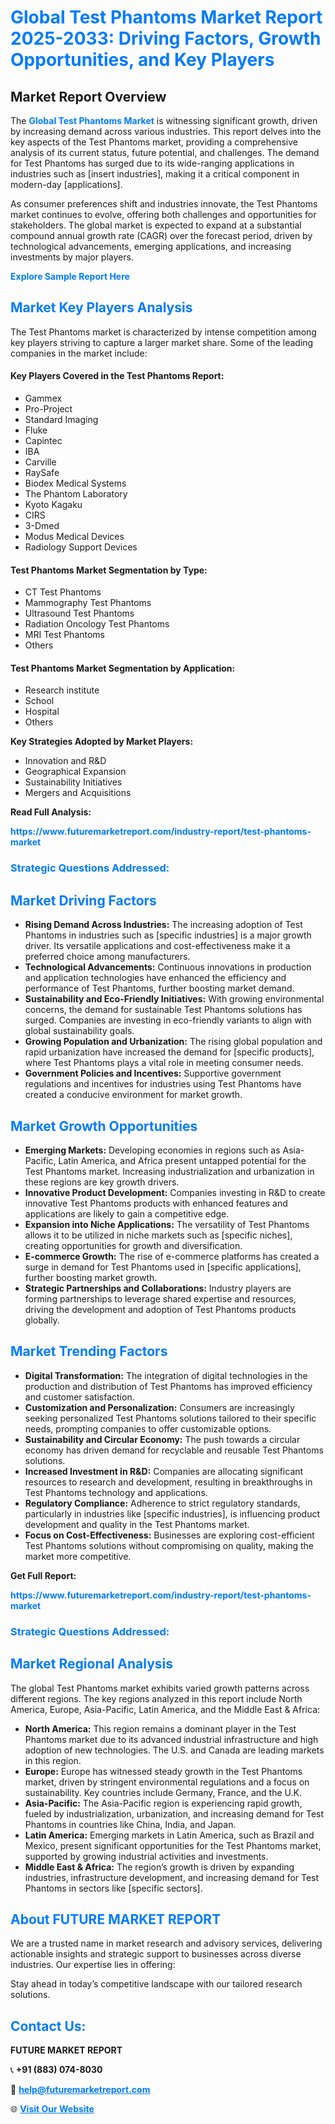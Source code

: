 <h1 style="color: #007BFF;">Global Test Phantoms Market Report 2025-2033: Driving Factors, Growth Opportunities, and Key Players</h1>

<section id="overview">
<h2>Market Report Overview</h2>
<p>The <a href="https://www.futuremarketreport.com/industry-report/test-phantoms-market" style="color: #007BFF; text-decoration: none;"><strong>Global Test Phantoms Market</strong></a> is witnessing significant growth, driven by increasing demand across various industries. This report delves into the key aspects of the Test Phantoms market, providing a comprehensive analysis of its current status, future potential, and challenges. The demand for Test Phantoms has surged due to its wide-ranging applications in industries such as [insert industries], making it a critical component in modern-day [applications].</p>
<p>As consumer preferences shift and industries innovate, the Test Phantoms market continues to evolve, offering both challenges and opportunities for stakeholders. The global market is expected to expand at a substantial compound annual growth rate (CAGR) over the forecast period, driven by technological advancements, emerging applications, and increasing investments by major players.</p>
</section>

<section id="overview">
<p><a href="https://www.futuremarketreport.com/request-sample/reportId=80405" style="color: #007BFF; text-decoration: none;"><strong>Explore Sample Report Here</strong></a></p>
</section>

<section id="key-players">
<h2 style="color: #007BFF;">Market Key Players Analysis</h2>
<p>The Test Phantoms market is characterized by intense competition among key players striving to capture a larger market share. Some of the leading companies in the market include:</p>
<h4>Key Players Covered in the Test Phantoms Report:</h4>
<ul><li>Gammex</li><li>Pro-Project</li><li>Standard Imaging</li><li>Fluke</li><li>Capintec</li><li>IBA</li><li>Carville</li><li>RaySafe</li><li>Biodex Medical Systems</li><li>The Phantom Laboratory</li><li>Kyoto Kagaku</li><li>CIRS</li><li>3-Dmed</li><li>Modus Medical Devices</li><li>Radiology Support Devices</li></ul>
<h4>Test Phantoms Market Segmentation by Type:</h4>
<ul><li>CT Test Phantoms</li><li>Mammography Test Phantoms</li><li>Ultrasound Test Phantoms</li><li>Radiation Oncology Test Phantoms</li><li>MRI Test Phantoms</li><li>Others</li></ul>

<h4>Test Phantoms Market Segmentation by Application:</h4>
<ul><li>Research institute</li><li>School</li><li>Hospital</li><li>Others</li></ul>
<p><strong>Key Strategies Adopted by Market Players:</strong></p>
<ul>
<li>Innovation and R&D</li>
<li>Geographical Expansion</li>
<li>Sustainability Initiatives</li>
<li>Mergers and Acquisitions</li>
</ul>
</section>

<section>
<p><strong>Read Full Analysis: </strong></p><a href="https://www.futuremarketreport.com/industry-report/test-phantoms-market" style="color: #007BFF; text-decoration: none;"><strong>https://www.futuremarketreport.com/industry-report/test-phantoms-market</strong></a>
<h3 style="color: #007BFF;">Strategic Questions Addressed:</h3>
</section>

<section id="driving-factors">
<h2 style="color: #007BFF;">Market Driving Factors</h2>
<ul>
<li><strong>Rising Demand Across Industries:</strong> The increasing adoption of Test Phantoms in industries such as [specific industries] is a major growth driver. Its versatile applications and cost-effectiveness make it a preferred choice among manufacturers.</li>
<li><strong>Technological Advancements:</strong> Continuous innovations in production and application technologies have enhanced the efficiency and performance of Test Phantoms, further boosting market demand.</li>
<li><strong>Sustainability and Eco-Friendly Initiatives:</strong> With growing environmental concerns, the demand for sustainable Test Phantoms solutions has surged. Companies are investing in eco-friendly variants to align with global sustainability goals.</li>
<li><strong>Growing Population and Urbanization:</strong> The rising global population and rapid urbanization have increased the demand for [specific products], where Test Phantoms plays a vital role in meeting consumer needs.</li>
<li><strong>Government Policies and Incentives:</strong> Supportive government regulations and incentives for industries using Test Phantoms have created a conducive environment for market growth.</li>
</ul>
</section>

<section id="growth-opportunities">
<h2 style="color: #007BFF;">Market Growth Opportunities</h2>
<ul>
<li><strong>Emerging Markets:</strong> Developing economies in regions such as Asia-Pacific, Latin America, and Africa present untapped potential for the Test Phantoms market. Increasing industrialization and urbanization in these regions are key growth drivers.</li>
<li><strong>Innovative Product Development:</strong> Companies investing in R&D to create innovative Test Phantoms products with enhanced features and applications are likely to gain a competitive edge.</li>
<li><strong>Expansion into Niche Applications:</strong> The versatility of Test Phantoms allows it to be utilized in niche markets such as [specific niches], creating opportunities for growth and diversification.</li>
<li><strong>E-commerce Growth:</strong> The rise of e-commerce platforms has created a surge in demand for Test Phantoms used in [specific applications], further boosting market growth.</li>
<li><strong>Strategic Partnerships and Collaborations:</strong> Industry players are forming partnerships to leverage shared expertise and resources, driving the development and adoption of Test Phantoms products globally.</li>
</ul>
</section>

<section id="trending-factors">
<h2 style="color: #007BFF;">Market Trending Factors</h2>
<ul>
<li><strong>Digital Transformation:</strong> The integration of digital technologies in the production and distribution of Test Phantoms has improved efficiency and customer satisfaction.</li>
<li><strong>Customization and Personalization:</strong> Consumers are increasingly seeking personalized Test Phantoms solutions tailored to their specific needs, prompting companies to offer customizable options.</li>
<li><strong>Sustainability and Circular Economy:</strong> The push towards a circular economy has driven demand for recyclable and reusable Test Phantoms solutions.</li>
<li><strong>Increased Investment in R&D:</strong> Companies are allocating significant resources to research and development, resulting in breakthroughs in Test Phantoms technology and applications.</li>
<li><strong>Regulatory Compliance:</strong> Adherence to strict regulatory standards, particularly in industries like [specific industries], is influencing product development and quality in the Test Phantoms market.</li>
<li><strong>Focus on Cost-Effectiveness:</strong> Businesses are exploring cost-efficient Test Phantoms solutions without compromising on quality, making the market more competitive.</li>
</ul>
</section>

<section>
<p><strong>Get Full Report: </strong></p><a href="https://www.futuremarketreport.com/industry-report/test-phantoms-market" style="color: #007BFF; text-decoration: none;"><strong>https://www.futuremarketreport.com/industry-report/test-phantoms-market</strong></a>
<h3 style="color: #007BFF;">Strategic Questions Addressed:</h3>
</section>


<section id="regional-analysis">
<h2 style="color: #007BFF;">Market Regional Analysis</h2>
<p>The global Test Phantoms market exhibits varied growth patterns across different regions. The key regions analyzed in this report include North America, Europe, Asia-Pacific, Latin America, and the Middle East & Africa:</p>
<ul>
<li><strong>North America:</strong> This region remains a dominant player in the Test Phantoms market due to its advanced industrial infrastructure and high adoption of new technologies. The U.S. and Canada are leading markets in this region.</li>
<li><strong>Europe:</strong> Europe has witnessed steady growth in the Test Phantoms market, driven by stringent environmental regulations and a focus on sustainability. Key countries include Germany, France, and the U.K.</li>
<li><strong>Asia-Pacific:</strong> The Asia-Pacific region is experiencing rapid growth, fueled by industrialization, urbanization, and increasing demand for Test Phantoms in countries like China, India, and Japan.</li>
<li><strong>Latin America:</strong> Emerging markets in Latin America, such as Brazil and Mexico, present significant opportunities for the Test Phantoms market, supported by growing industrial activities and investments.</li>
<li><strong>Middle East & Africa:</strong> The region’s growth is driven by expanding industries, infrastructure development, and increasing demand for Test Phantoms in sectors like [specific sectors].</li>
</ul>
</section>

<footer>
<h2 style="color: #007BFF;">About FUTURE MARKET REPORT</h2>
<p>We are a trusted name in market research and advisory services, delivering actionable insights and strategic support to businesses across diverse industries. Our expertise lies in offering:</p>

<p>Stay ahead in today’s competitive landscape with our tailored research solutions.</p>

<h2 style="color: #007BFF;">Contact Us:</h2>
<p><strong>FUTURE MARKET REPORT</strong></p>
<p>📞 <strong>+91 (883) 074-8030</strong></p>
<p>📧 <strong><a href="mailto:help@futuremarketreport.com" style="color: #007BFF;">help@futuremarketreport.com</a></strong></p>
<p>🌐 <strong><a href="https://www.futuremarketreport.com/" style="color: #007BFF;">Visit Our Website</a></strong></p>
</footer>